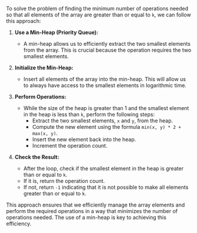 To solve the problem of finding the minimum number of operations needed so that all elements of the array are greater than or equal to `k`, we can follow this approach:

1. **Use a Min-Heap (Priority Queue):**
   - A min-heap allows us to efficiently extract the two smallest elements from the array. This is crucial because the operation requires the two smallest elements.

2. **Initialize the Min-Heap:**
   - Insert all elements of the array into the min-heap. This will allow us to always have access to the smallest elements in logarithmic time.

3. **Perform Operations:**
   - While the size of the heap is greater than 1 and the smallest element in the heap is less than `k`, perform the following steps:
     - Extract the two smallest elements, `x` and `y`, from the heap.
     - Compute the new element using the formula `min(x, y) * 2 + max(x, y)`.
     - Insert the new element back into the heap.
     - Increment the operation count.

4. **Check the Result:**
   - After the loop, check if the smallest element in the heap is greater than or equal to `k`.
   - If it is, return the operation count.
   - If not, return `-1` indicating that it is not possible to make all elements greater than or equal to `k`.

This approach ensures that we efficiently manage the array elements and perform the required operations in a way that minimizes the number of operations needed. The use of a min-heap is key to achieving this efficiency.
